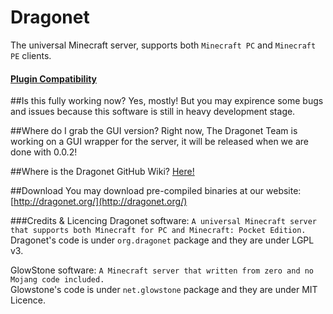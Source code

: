 Dragonet
========

The universal Minecraft server, supports both `Minecraft PC` and `Minecraft PE` clients. 

#### [Plugin Compatibility](https://github.com/GlowstoneMC/Glowstone/wiki/Plugin-Compatibility)

##Is this fully working now?
Yes, mostly! But you may expirence some bugs and issues because this software is still in heavy development stage. 

##Where do I grab the GUI version?
Right now, The Dragonet Team is working on a GUI wrapper for the server, it will be released when we are done with 0.0.2!

##Where is the Dragonet GitHub Wiki?
[Here!](https://github.com/TheMCPEGamer/Dragonet/wiki)<br>

##Download
You may download pre-compiled binaries at our website:
[http://dragonet.org/](http://dragonet.org/)<br> 

###Credits & Licencing
Dragonet software: `A universal Minecraft server that supports both Minecraft for PC and Minecraft: Pocket Edition. `<br>
Dragonet's code is under `org.dragonet` package and they are under LGPL v3. <br>

GlowStone software: `A Minecraft server that written from zero and no Mojang code included. `<br>
Glowstone's code is under `net.glowstone` package and they are under MIT Licence. <br><br>
